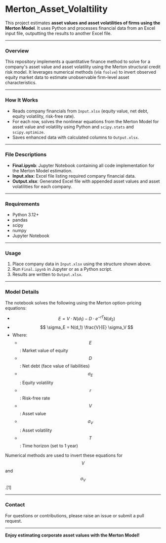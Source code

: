 # Merton_Asset_Volaltility

This project estimates **asset values and asset volatilities of firms using the Merton Model**. It uses Python and processes financial data from an Excel input file, outputting the results to another Excel file.

***

### Overview

This repository implements a quantitative finance method to solve for a company's asset value and asset volatility using the Merton structural credit risk model. It leverages numerical methods (via `fsolve`) to invert observed equity market data to estimate unobservable firm-level asset characteristics.

***

### How It Works

- Reads company financials from `Input.xlsx` (equity value, net debt, equity volatility, risk-free rate).
- For each row, solves the nonlinear equations from the Merton Model for asset value and volatility using Python and `scipy.stats` and `scipy.optimize`.
- Saves enhanced data with calculated columns to `Output.xlsx`.

***

### File Descriptions

- **Final.ipynb**: Jupyter Notebook containing all code implementation for the Merton Model estimation.
- **Input.xlsx**: Excel file listing required company financial data.
- **Output.xlsx**: Generated Excel file with appended asset values and asset volatilities for each company.

***

### Requirements

- Python 3.12+
- pandas
- scipy
- numpy
- Jupyter Notebook

***

### Usage

1. Place company data in `Input.xlsx` using the structure shown above.
2. Run `Final.ipynb` in Jupyter or as a Python script.
3. Results are written to `Output.xlsx`.

***

### Model Details

The notebook solves the following using the Merton option-pricing equations:

- $$ E = V \cdot N(d_1) - D \cdot e^{-rT}N(d_2) $$
- $$ \sigma_E = N(d_1) \frac{V}{E} \sigma_V $$
- Where:
    - $$ E $$: Market value of equity
    - $$ D $$: Net debt (face value of liabilities)
    - $$ \sigma_E $$: Equity volatility
    - $$ r $$: Risk-free rate
    - $$ V $$: Asset value
    - $$ \sigma_V $$: Asset volatility
    - $$ T $$: Time horizon (set to 1 year)

Numerical methods are used to invert these equations for $$ V $$ and $$ \sigma_V $$.[1]

***

### Contact

For questions or contributions, please raise an issue or submit a pull request.

***

**Enjoy estimating corporate asset values with the Merton Model!**
